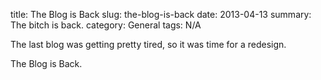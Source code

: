 title: The Blog is Back
slug: the-blog-is-back
date: 2013-04-13
summary: The bitch is back.
category: General
tags: N/A

The last blog was getting pretty tired, so it was time for a redesign.

The Blog is Back.

<object width="480" height="360"><param name="movie" value="http://www.youtube.com/v/A42SkxHo-x4?hl=en_US&amp;version=3&amp;rel=0"></param><param name="allowFullScreen" value="true"></param><param name="allowscriptaccess" value="always"></param><embed src="http://www.youtube.com/v/A42SkxHo-x4?hl=en_US&amp;version=3&amp;rel=0" type="application/x-shockwave-flash" width="480" height="360" allowscriptaccess="always" allowfullscreen="true"></embed></object>
